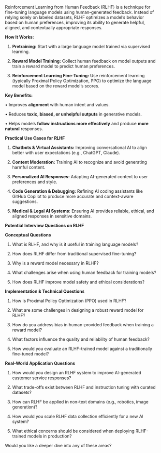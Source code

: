 Reinforcement Learning from Human Feedback (RLHF) is a technique for fine-tuning language models using human-generated feedback. Instead of relying solely on labeled datasets, RLHF optimizes a model’s behavior based on human preferences, improving its ability to generate helpful, aligned, and contextually appropriate responses.

  

**How It Works:**

1. **Pretraining:** Start with a large language model trained via supervised learning.

2. **Reward Model Training:** Collect human feedback on model outputs and train a reward model to predict human preferences.

3. **Reinforcement Learning Fine-Tuning:** Use reinforcement learning (typically Proximal Policy Optimization, PPO) to optimize the language model based on the reward model’s scores.

  

**Key Benefits:**

• Improves **alignment** with human intent and values.

• Reduces **toxic, biased, or unhelpful outputs** in generative models.

• Helps models **follow instructions more effectively** and produce **more natural** responses.

**Practical Use Cases for RLHF**

1. **Chatbots & Virtual Assistants:** Improving conversational AI to align better with user expectations (e.g., ChatGPT, Claude).

2. **Content Moderation:** Training AI to recognize and avoid generating harmful content.

3. **Personalized AI Responses:** Adapting AI-generated content to user preferences and style.

4. **Code Generation & Debugging:** Refining AI coding assistants like GitHub Copilot to produce more accurate and context-aware suggestions.

5. **Medical & Legal AI Systems:** Ensuring AI provides reliable, ethical, and aligned responses in sensitive domains.

**Potential Interview Questions on RLHF**

  

**Conceptual Questions**

1. What is RLHF, and why is it useful in training language models?

2. How does RLHF differ from traditional supervised fine-tuning?

3. Why is a reward model necessary in RLHF?

4. What challenges arise when using human feedback for training models?

5. How does RLHF improve model safety and ethical considerations?

  

**Implementation & Technical Questions**

1. How is Proximal Policy Optimization (PPO) used in RLHF?

2. What are some challenges in designing a robust reward model for RLHF?

3. How do you address bias in human-provided feedback when training a reward model?

4. What factors influence the quality and reliability of human feedback?

5. How would you evaluate an RLHF-trained model against a traditionally fine-tuned model?

  

**Real-World Application Questions**

1. How would you design an RLHF system to improve AI-generated customer service responses?

2. What trade-offs exist between RLHF and instruction tuning with curated datasets?

3. How can RLHF be applied in non-text domains (e.g., robotics, image generation)?

4. How would you scale RLHF data collection efficiently for a new AI system?

5. What ethical concerns should be considered when deploying RLHF-trained models in production?

  

Would you like a deeper dive into any of these areas?